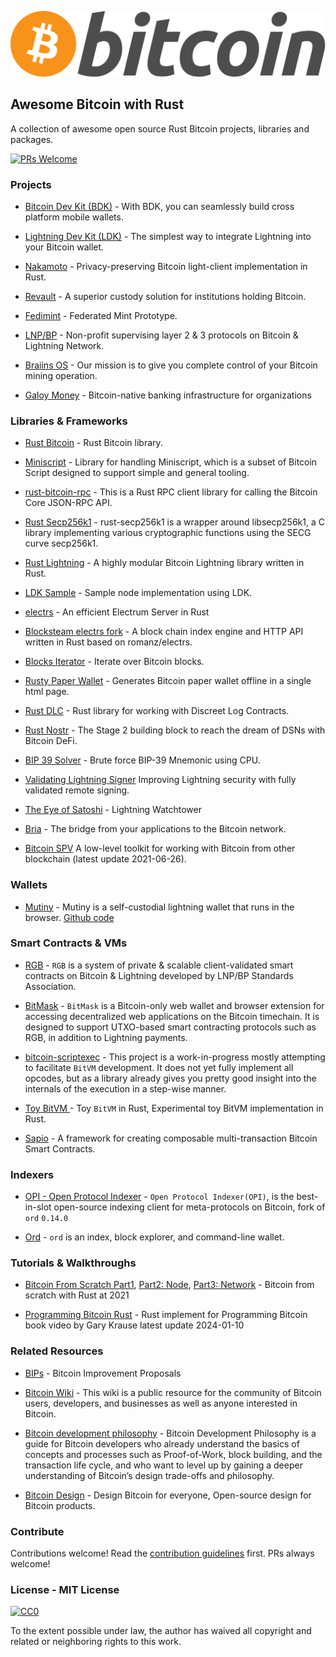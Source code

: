 
![Logo](images/bitcoin_logo.png) 


## Awesome Bitcoin with Rust
A collection of awesome open source Rust Bitcoin projects, libraries and packages.

[![PRs Welcome](https://img.shields.io/badge/PRs-welcome-brightgreen.svg?style=flat-square)](http://makeapullrequest.com)

### Projects
- [Bitcoin Dev Kit (BDK)](https://bitcoindevkit.org/) - With BDK, you can seamlessly build cross platform mobile wallets.
  
- [Lightning Dev Kit (LDK)](https://lightningdevkit.org/) - The simplest way to integrate Lightning into your Bitcoin wallet.
  
- [Nakamoto](https://github.com/cloudhead/nakamoto) - Privacy-preserving Bitcoin light-client implementation in Rust.
  
- [Revault](https://revault.dev/) - A superior custody solution for institutions holding Bitcoin.
  
- [Fedimint](https://fedimint.org/) - Federated Mint Prototype.
  
- [LNP/BP](https://www.lnp-bp.org/) - Non-profit supervising layer 2 & 3 protocols on Bitcoin & Lightning Network.
  
- [Braiins OS](https://braiins.com/bitcoin-mining-stack-upgrade) - Our mission is to give you complete control of your Bitcoin mining operation.
  
- [Galoy Money](https://galoy.io/) - Bitcoin-native banking infrastructure for organizations

### Libraries & Frameworks
- [Rust Bitcoin](https://github.com/rust-bitcoin/rust-bitcoin) - Rust Bitcoin library.
  
- [Miniscript](https://github.com/rust-bitcoin/rust-miniscript/) - Library for handling Miniscript, which is a subset of Bitcoin Script designed to support simple and general tooling.

- [rust-bitcoin-rpc](https://github.com/rust-bitcoin/rust-bitcoincore-rpc) - This is a Rust RPC client library for calling the Bitcoin Core JSON-RPC API.
  
- [Rust Secp256k1](https://github.com/rust-bitcoin/rust-secp256k1) - rust-secp256k1 is a wrapper around libsecp256k1, a C library implementing various cryptographic functions using the SECG curve secp256k1.
  
- [Rust Lightning](https://github.com/lightningdevkit/rust-lightning) - A highly modular Bitcoin Lightning library written in Rust.
  
- [LDK Sample](https://github.com/lightningdevkit/ldk-sample) - Sample node implementation using LDK.
  
- [electrs](https://github.com/romanz/electrs) - An efficient Electrum Server in Rust

- [Blocksteam electrs fork](https://github.com/Blockstream/electrs) - A block chain index engine and HTTP API written in Rust based on romanz/electrs.
  
- [Blocks Iterator](https://github.com/RCasatta/blocks_iterator) - Iterate over Bitcoin blocks.
  
- [Rusty Paper Wallet](https://github.com/RCasatta/rusty-paper-wallet) - Generates Bitcoin paper wallet offline in a single html page.
  
- [Rust DLC](https://github.com/p2pderivatives/rust-dlc) - Rust library for working with Discreet Log Contracts.
  
- [Rust Nostr](https://github.com/rajarshimaitra/rust-nostr) - The Stage 2 building block to reach the dream of DSNs with Bitcoin DeFi.
  
- [BIP 39 Solver](https://github.com/johncantrell97/bip39-solver-cpu) - Brute force BIP-39 Mnemonic using CPU.
  
- [Validating Lightning Signer](https://gitlab.com/lightning-signer/docs/) Improving Lightning security with fully validated remote signing.
  
- [The Eye of Satoshi](https://github.com/talaia-labs/rust-teos) - Lightning Watchtower

- [Bria](https://github.com/GaloyMoney/bria) - The bridge from your applications to the Bitcoin network.
  
- [Bitcoin SPV](https://github.com/summa-tx/bitcoin-spv) A low-level toolkit for working with Bitcoin from other blockchain (latest update 2021-06-26).

### Wallets
- [Mutiny](https://www.mutinywallet.com/) - Mutiny is a self-custodial lightning wallet that runs in the browser. [Github code](https://github.com/MutinyWallet/)
  
### Smart Contracts & VMs
- [RGB](https://github.com/RGB-WG) - `RGB` is a system of private & scalable client-validated smart contracts on Bitcoin & Lightning developed by LNP/BP Standards Association.
  
- [BitMask](https://github.com/diba-io/bitmask-core) - `BitMask` is a Bitcoin-only web wallet and browser extension for accessing decentralized web applications on the Bitcoin timechain. It is designed to support UTXO-based smart contracting protocols such as RGB, in addition to Lightning payments.
  
- [bitcoin-scriptexec](https://github.com/BitVM/rust-bitcoin-scriptexec) - This project is a work-in-progress mostly attempting to facilitate `BitVM` development. It does not yet fully implement all opcodes, but as a library already gives you pretty good insight into the internals of the execution in a step-wise manner.
  
- [Toy BitVM ](https://github.com/chainwayxyz/toy-bitvm-rs) - Toy `BitVM` in Rust, Experimental toy BitVM implementation in Rust.
  
- [Sapio](https://github.com/sapio-lang/sapio) - A framework for creating composable multi-transaction Bitcoin Smart Contracts.

### Indexers

- [OPI - Open Protocol Indexer](https://github.com/bestinslot-xyz/OPI) - `Open Protocol Indexer(OPI)`, is the best-in-slot open-source indexing client for meta-protocols on Bitcoin, fork of `ord` `0.14.0`
  
- [Ord](https://github.com/ordinals/ord) - `ord` is an index, block explorer, and command-line wallet. 
  
### Tutorials & Walkthroughs
- [Bitcoin From Scratch Part1](https://monokh.com/posts/bitcoin-from-scratch-part-1), [Part2: Node](https://monokh.com/posts/bitcoin-from-scratch-part-2), [Part3: Network](https://monokh.com/posts/bitcoin-from-scratch-part-3) - Bitcoin from scratch with Rust  at 2021
  
- [Programming Bitcoin Rust](https://www.youtube.com/playlist?list=PLa5eH26KEhkf87-l9WizXX_N17uICIQ21) - Rust implement for Programming Bitcoin book video by Gary Krause latest update 2024-01-10

### Related Resources
- [BIPs](https://github.com/bitcoin/bips) - Bitcoin Improvement Proposals
  
- [Bitcoin Wiki](https://en.bitcoin.it/wiki/Main_Page) - This wiki is a public resource for the community of Bitcoin users, developers, and businesses as well as anyone interested in Bitcoin.
  
- [Bitcoin development philosophy](https://bitcoindevphilosophy.com/) - Bitcoin Development Philosophy is a guide for Bitcoin developers who already understand the basics of concepts and processes such as Proof-of-Work, block building, and the transaction life cycle, and who want to level up by gaining a deeper understanding of Bitcoin’s design trade-offs and philosophy.

- [Bitcoin Design](https://bitcoin.design/) - Design Bitcoin for everyone, Open-source design for Bitcoin products.
  
### Contribute
Contributions welcome! Read the [contribution guidelines](contributing.md) first. PRs always welcome!

### License - MIT License

[![CC0](http://mirrors.creativecommons.org/presskit/buttons/88x31/svg/cc-zero.svg)](http://creativecommons.org/publicdomain/zero/1.0)

To the extent possible under law, the author has waived all copyright and related or neighboring rights to this work.